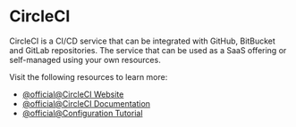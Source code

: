# CircleCI

CircleCI is a CI/CD service that can be integrated with GitHub, BitBucket and GitLab repositories. The service that can be used as a SaaS offering or self-managed using your own resources.

Visit the following resources to learn more:

- [@official@CircleCI Website](https://circleci.com/)
- [@official@CircleCI Documentation](https://circleci.com/docs)
- [@official@Configuration Tutorial](https://circleci.com/docs/config-intro)
